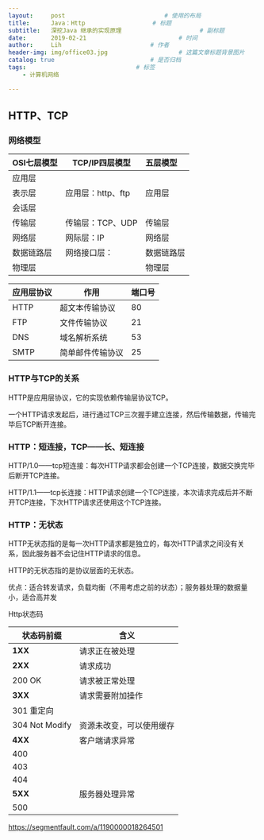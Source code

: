 ```yaml
---
layout:     post   				        	# 使用的布局
title:      Java：Http				  	# 标题 
subtitle:   深挖Java 继承的实现原理          			# 副标题
date:       2019-02-21 				      		# 时间
author:     Lih 						# 作者
header-img: img/office03.jpg 					# 这篇文章标题背景图片
catalog: true 							# 是否归档
tags:								# 标签
    - 计算机网络

---
```


## HTTP、TCP

### 网络模型

| OSI七层模型 | TCP/IP四层模型    | 五层模型   |
| :---------- | ----------------- | :--------- |
| 应用层      |                   |            |
| 表示层      | 应用层：http、ftp | 应用层     |
| 会话层      |                   |            |
| 传输层      | 传输层：TCP、UDP  | 传输层     |
| 网络层      | 网际层：IP        | 网络层     |
| 数据链路层  | 网络接口层：      | 数据链路层 |
| 物理层      |                   | 物理层     |

| 应用层协议 | 作用             | 端口号 |
| ---------- | ---------------- | ------ |
| HTTP       | 超文本传输协议   | 80     |
| FTP        | 文件传输协议     | 21     |
| DNS        | 域名解析系统     | 53     |
| SMTP       | 简单邮件传输协议 | 25     |

### HTTP与TCP的关系

HTTP是应用层协议，它的实现依赖传输层协议TCP。

一个HTTP请求发起后，进行通过TCP三次握手建立连接，然后传输数据，传输完毕后TCP断开连接。

### HTTP：短连接，TCP——长、短连接

HTTP/1.0——tcp短连接：每次HTTP请求都会创建一个TCP连接，数据交换完毕后断开TCP连接。

HTTP/1.1——tcp长连接：HTTP请求创建一个TCP连接，本次请求完成后并不断开TCP连接，下次HTTP请求还使用这个TCP连接。

### HTTP：无状态

HTTP无状态指的是每一次HTTP请求都是独立的，每次HTTP请求之间没有关系，因此服务器不会记住HTTP请求的信息。

HTTP的无状态指的是协议层面的无状态。

优点：适合转发请求，负载均衡（不用考虑之前的状态）；服务器处理的数据量小，适合高并发

Http状态码

| 状态码前缀       | 含义                     |
| ---------------- | ------------------------ |
| **1XX**          | 请求正在被处理           |
| **2XX**          | 请求成功                 |
| 200   OK         | 请求被正常处理           |
| **3XX**          | 请求需要附加操作         |
| 301   重定向     |                          |
| 304   Not Modify | 资源未改变，可以使用缓存 |
| **4XX**          | 客户端请求异常           |
| 400              |                          |
| 403              |                          |
| 404              |                          |
| **5XX**          | 服务器处理异常           |
| 500              |                          |

https://segmentfault.com/a/1190000018264501
